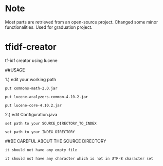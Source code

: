 # Note
Most parts are retrieved from an open-source project. Changed some minor functionalities. Used for graduation project. 


# tfidf-creator
tf-idf creator using lucene


##USAGE

1.) 
edit your working path

    put commons-math-2.0.jar 
    
    put lucene-analyzers-common-4.10.2.jar
    
    put lucene-core-4.10.2.jar
    
    
    
2.) edit Configuration.java 

    set path to your SOURCE_DIRECTORY_TO_INDEX
    
    set path to your INDEX_DIRECTORY
    

##BE CAREFUL ABOUT THE SOURCE DIRECTORY

    it should not have any empty file
    
    it should not have any character which is not in UTF-8 character set


